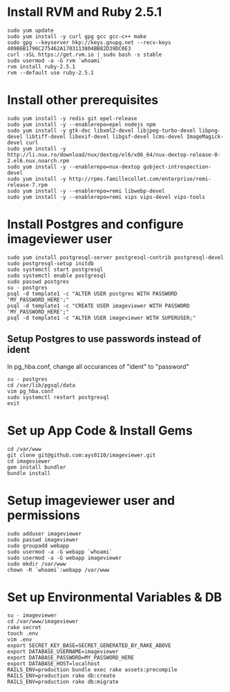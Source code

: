 
# Install RVM and Ruby 2.5.1
    sudo yum update
    sudo yum install -y curl gpg gcc gcc-c++ make
    sudo gpg --keyserver hkp://keys.gnupg.net --recv-keys 409B6B1796C275462A1703113804BB82D39DC0E3
    curl -sSL https://get.rvm.io | sudo bash -s stable
    sudo usermod -a -G rvm `whoami`
    rvm install ruby-2.5.1
    rvm --default use ruby-2.5.1

# Install other prerequisites
    sudo yum install -y redis git epel-release
    sudo yum install -y --enablerepo=epel nodejs npm
    sudo yum install -y gtk-doc libxml2-devel libjpeg-turbo-devel libpng-devel libtiff-devel libexif-devel libgsf-devel lcms-devel ImageMagick-devel curl
    sudo yum install -y http://li.nux.ro/download/nux/dextop/el6/x86_64/nux-dextop-release-0-2.el6.nux.noarch.rpm
    sudo yum install -y --enablerepo=nux-dextop gobject-introspection-devel
    sudo yum install -y http://rpms.famillecollet.com/enterprise/remi-release-7.rpm
    sudo yum install -y --enablerepo=remi libwebp-devel
    sudo yum install -y --enablerepo=remi vips vips-devel vips-tools


# Install Postgres and configure imageviewer user
    sudo yum install postgresql-server postgresql-contrib postgresql-devel
    sudo postgresql-setup initdb
    sudo systemctl start postgresql
    sudo systemctl enable postgresql
    sudo passwd postgres
    su - postgres
    psql -d template1 -c "ALTER USER postgres WITH PASSWORD 'MY_PASSWORD_HERE';"
    psql -d template1 -c "CREATE USER imageviewer WITH PASSWORD 'MY_PASSWORD_HERE';"
    psql -d template1 -c "ALTER USER imageviewer WITH SUPERUSER;"
    
## Setup Postgres to use passwords instead of ident
In pg_hba.conf, change all occurances of "ident" to "password"
    
    su - postgres
    cd /var/lib/pgsql/data
    vim pg_hba.conf
    sudo systemctl restart postgresql
    exit
    
# Set up App Code & Install Gems
    cd /var/www
    git clone git@github.com:ays0110/imageviewer.git
    cd imageviewer
    gem install bundler
    bundle install

# Setup imageviewer user and permissions
    sudo adduser imageviewer
    sudo passwd imageviewer
    sudo groupadd webapp
    sudo usermod -a -G webapp `whoami`
    sudo usermod -a -G webapp imageviewer
    sudo mkdir /var/www
    chown -R `whoami`:webapp /var/www

# Set up Environmental Variables & DB
    su - imageviewer
    cd /var/www/imageviewer
    rake secret
    touch .env
    vim .env
    export SECRET_KEY_BASE=SECRET_GENERATED_BY_RAKE_ABOVE
    export DATABASE_USERNAME=imageviewer
    export DATABASE_PASSWORD=MY_PASSWORD_HERE
    export DATABASE_HOST=localhost
    RAILS_ENV=production bundle exec rake assets:precompile
    RAILS_ENV=production rake db:create
    RAILS_ENV=production rake db:migrate



